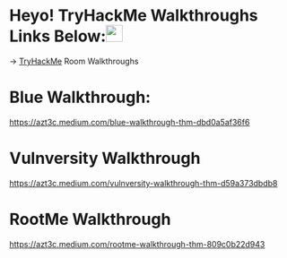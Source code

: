 # Heyo! TryHackMe Walkthroughs Links Below:<img src="https://raw.githubusercontent.com/MartinHeinz/MartinHeinz/master/wave.gif" width="30px">
-> <a href="https://tryhackme.com/">TryHackMe</a> Room Walkthroughs

# Blue Walkthrough:
https://azt3c.medium.com/blue-walkthrough-thm-dbd0a5af36f6

# Vulnversity Walkthrough
https://azt3c.medium.com/vulnversity-walkthrough-thm-d59a373dbdb8

# RootMe Walkthrough
https://azt3c.medium.com/rootme-walkthrough-thm-809c0b22d943
